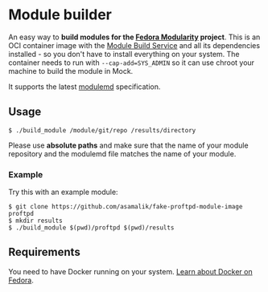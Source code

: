 # Module builder

An easy way to **build modules for the [Fedora Modularity](https://fedoraproject.org/wiki/Modularity) project**. This is an OCI container image with the [Module Build Service](https://pagure.io/fm-orchestrator) and all its dependencies installed - so you don't have to install everything on your system. The container needs to run with `--cap-add=SYS_ADMIN` so it can use chroot your machine to build the module in Mock.

It supports the latest [modulemd](https://pagure.io/modulemd) specification.

## Usage

```
$ ./build_module /module/git/repo /results/directory
```

Please use **absolute paths** and make sure that the name of your module repository and the modulemd file matches the name of your module.

### Example

Try this with an example module:

```
$ git clone https://github.com/asamalik/fake-proftpd-module-image proftpd
$ mkdir results
$ ./build_module $(pwd)/proftpd $(pwd)/results
```

## Requirements

You need to have Docker running on your system. [Learn about Docker on Fedora](https://developer.fedoraproject.org/tools/docker/about.html).
